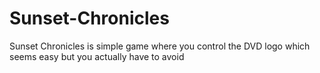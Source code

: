 # Sunset-Chronicles
Sunset Chronicles is simple game where you control the DVD logo which seems easy but you actually have to avoid
